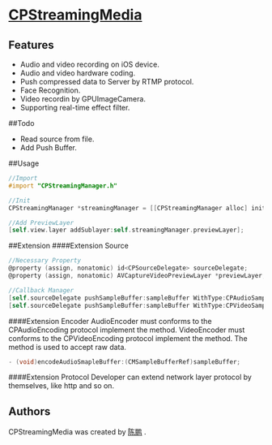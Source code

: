 # [CPStreamingMedia](https://ChenPengOnBitbucket@bitbucket.org/ChenPengOnBitbucket/cpstreamingmedia.git)

## Features
* Audio and video recording on iOS device.
* Audio and video hardware coding.
* Push compressed data to Server by RTMP protocol.
* Face Recognition.
* Video recordin by GPUImageCamera.
* Supporting real-time effect filter.

##Todo
* Read source from file.
* Add Push Buffer.

##Usage
```Objective-C
//Import
#import "CPStreamingManager.h"

//Init
CPStreamingManager *streamingManager = [[CPStreamingManager alloc] initWithVideoSize:self.view.frame.size];

//Add PreviewLayer
[self.view.layer addSublayer:self.streamingManager.previewLayer];
```

##Extension
####Extension Source
```Objective-C
//Necessary Property
@property (assign, nonatomic) id<CPSourceDelegate> sourceDelegate;
@property (assign, nonatomic) AVCaptureVideoPreviewLayer *previewLayer;

//Callback Manager
[self.sourceDelegate pushSampleBuffer:sampleBuffer WithType:CPAudioSampleBuffer];
[self.sourceDelegate pushSampleBuffer:sampleBuffer WithType:CPVideoSampleBuffer];
```
####Extension Encoder
AudioEncoder must conforms to the CPAudioEncoding protocol  implement the method.
VideoEncoder must conforms to the CPVideoEncoding protocol  implement the method.
The method is used to accept raw data.
```Objective-C
- (void)encodeAudioSmapleBuffer:(CMSampleBufferRef)sampleBuffer;
```
####Extension Protocol
Developer can extend network layer protocol by themselves, like http and so on.

## Authors
CPStreamingMedia was created by [陈鹏](https://github.com/ChenPengOnGitHub) .
